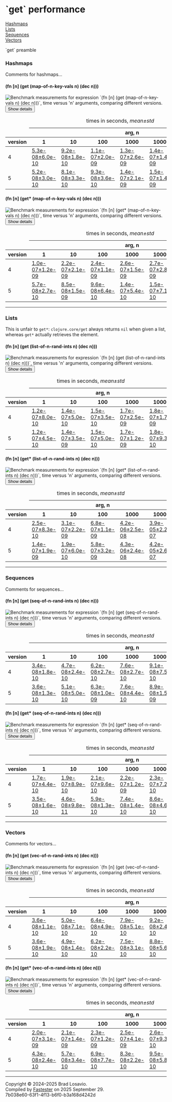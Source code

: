 
  <body>
    <h1>
      `get` performance
    </h1>
    <div>
      <a href="#group-0">Hashmaps</a><br>
      <a href="#group-1">Lists</a><br>
      <a href="#group-2">Sequences</a><br>
      <a href="#group-3">Vectors</a>
    </div>
    <div>
      <p>
        `get` preamble
      </p>
    </div>
    <section>
      <h3 id="group-0">
        Hashmaps
      </h3>
      <div>
        <p>
          Comments for hashmaps...
        </p>
      </div>
      <div>
        <h4 id="group-0-fexpr-0">
          (fn [n] (get (map-of-n-key-vals n) (dec n)))
        </h4><img alt=
        "Benchmark measurements for expression `(fn [n] (get (map-of-n-key-vals n) (dec n)))`, time versus &apos;n&apos; arguments, comparing different versions."
        src="img_get/group-0-fexpr-0.svg"><button class="collapser" type="button">Show details</button>
        <div class="collapsable">
          <table>
            <caption>
              times in seconds, <em>mean±std</em>
            </caption>
            <thead>
              <tr>
                <td></td>
                <th colspan="7">
                  arg, n
                </th>
              </tr>
              <tr>
                <th>
                  version
                </th>
                <th>
                  1
                </th>
                <th>
                  10
                </th>
                <th>
                  100
                </th>
                <th>
                  1000
                </th>
                <th>
                  10000
                </th>
                <th>
                  100000
                </th>
                <th>
                  1000000
                </th>
              </tr>
            </thead>
            <tr>
              <td>
                4
              </td>
              <td>
                <a href="https://github.com/blosavio/fn_in/blob/main/resources/fn_in_performance/get/version 4/test-24.edn">5.3e-08±6.0e-10</a>
              </td>
              <td>
                <a href="https://github.com/blosavio/fn_in/blob/main/resources/fn_in_performance/get/version 4/test-25.edn">9.2e-08±1.8e-10</a>
              </td>
              <td>
                <a href="https://github.com/blosavio/fn_in/blob/main/resources/fn_in_performance/get/version 4/test-26.edn">1.1e-07±2.0e-09</a>
              </td>
              <td>
                <a href="https://github.com/blosavio/fn_in/blob/main/resources/fn_in_performance/get/version 4/test-27.edn">1.3e-07±2.6e-09</a>
              </td>
              <td>
                <a href="https://github.com/blosavio/fn_in/blob/main/resources/fn_in_performance/get/version 4/test-28.edn">1.4e-07±1.4e-09</a>
              </td>
              <td>
                <a href="https://github.com/blosavio/fn_in/blob/main/resources/fn_in_performance/get/version 4/test-29.edn">1.7e-07±3.6e-09</a>
              </td>
              <td>
                <a href="https://github.com/blosavio/fn_in/blob/main/resources/fn_in_performance/get/version 4/test-30.edn">1.9e-07±3.0e-09</a>
              </td>
            </tr>
            <tr>
              <td>
                5
              </td>
              <td>
                <a href="https://github.com/blosavio/fn_in/blob/main/resources/fn_in_performance/get/version 5/test-24.edn">5.2e-08±3.0e-10</a>
              </td>
              <td>
                <a href="https://github.com/blosavio/fn_in/blob/main/resources/fn_in_performance/get/version 5/test-25.edn">8.1e-08±3.3e-10</a>
              </td>
              <td>
                <a href="https://github.com/blosavio/fn_in/blob/main/resources/fn_in_performance/get/version 5/test-26.edn">9.3e-08±3.6e-10</a>
              </td>
              <td>
                <a href="https://github.com/blosavio/fn_in/blob/main/resources/fn_in_performance/get/version 5/test-27.edn">1.4e-07±2.1e-09</a>
              </td>
              <td>
                <a href="https://github.com/blosavio/fn_in/blob/main/resources/fn_in_performance/get/version 5/test-28.edn">1.5e-07±1.4e-09</a>
              </td>
              <td>
                <a href="https://github.com/blosavio/fn_in/blob/main/resources/fn_in_performance/get/version 5/test-29.edn">1.6e-07±9.8e-10</a>
              </td>
              <td>
                <a href="https://github.com/blosavio/fn_in/blob/main/resources/fn_in_performance/get/version 5/test-30.edn">1.8e-07±7.2e-10</a>
              </td>
            </tr>
          </table>
        </div>
        <h4 id="group-0-fexpr-1">
          (fn [n] (get* (map-of-n-key-vals n) (dec n)))
        </h4><img alt=
        "Benchmark measurements for expression `(fn [n] (get* (map-of-n-key-vals n) (dec n)))`, time versus &apos;n&apos; arguments, comparing different versions."
        src="img_get/group-0-fexpr-1.svg"><button class="collapser" type="button">Show details</button>
        <div class="collapsable">
          <table>
            <caption>
              times in seconds, <em>mean±std</em>
            </caption>
            <thead>
              <tr>
                <td></td>
                <th colspan="7">
                  arg, n
                </th>
              </tr>
              <tr>
                <th>
                  version
                </th>
                <th>
                  1
                </th>
                <th>
                  10
                </th>
                <th>
                  100
                </th>
                <th>
                  1000
                </th>
                <th>
                  10000
                </th>
                <th>
                  100000
                </th>
                <th>
                  1000000
                </th>
              </tr>
            </thead>
            <tr>
              <td>
                4
              </td>
              <td>
                <a href="https://github.com/blosavio/fn_in/blob/main/resources/fn_in_performance/get/version 4/test-12.edn">1.0e-07±1.2e-09</a>
              </td>
              <td>
                <a href="https://github.com/blosavio/fn_in/blob/main/resources/fn_in_performance/get/version 4/test-13.edn">2.2e-07±2.1e-09</a>
              </td>
              <td>
                <a href="https://github.com/blosavio/fn_in/blob/main/resources/fn_in_performance/get/version 4/test-14.edn">2.4e-07±1.1e-09</a>
              </td>
              <td>
                <a href="https://github.com/blosavio/fn_in/blob/main/resources/fn_in_performance/get/version 4/test-15.edn">2.6e-07±1.5e-09</a>
              </td>
              <td>
                <a href="https://github.com/blosavio/fn_in/blob/main/resources/fn_in_performance/get/version 4/test-16.edn">2.7e-07±2.8e-09</a>
              </td>
              <td>
                <a href="https://github.com/blosavio/fn_in/blob/main/resources/fn_in_performance/get/version 4/test-17.edn">2.9e-07±2.2e-09</a>
              </td>
              <td>
                <a href="https://github.com/blosavio/fn_in/blob/main/resources/fn_in_performance/get/version 4/test-18.edn">3.2e-07±3.6e-09</a>
              </td>
            </tr>
            <tr>
              <td>
                5
              </td>
              <td>
                <a href="https://github.com/blosavio/fn_in/blob/main/resources/fn_in_performance/get/version 5/test-12.edn">5.7e-08±2.7e-10</a>
              </td>
              <td>
                <a href="https://github.com/blosavio/fn_in/blob/main/resources/fn_in_performance/get/version 5/test-13.edn">8.5e-08±1.5e-09</a>
              </td>
              <td>
                <a href="https://github.com/blosavio/fn_in/blob/main/resources/fn_in_performance/get/version 5/test-14.edn">9.6e-08±6.4e-10</a>
              </td>
              <td>
                <a href="https://github.com/blosavio/fn_in/blob/main/resources/fn_in_performance/get/version 5/test-15.edn">1.4e-07±5.4e-10</a>
              </td>
              <td>
                <a href="https://github.com/blosavio/fn_in/blob/main/resources/fn_in_performance/get/version 5/test-16.edn">1.5e-07±7.1e-10</a>
              </td>
              <td>
                <a href="https://github.com/blosavio/fn_in/blob/main/resources/fn_in_performance/get/version 5/test-17.edn">1.7e-07±1.0e-09</a>
              </td>
              <td>
                <a href="https://github.com/blosavio/fn_in/blob/main/resources/fn_in_performance/get/version 5/test-18.edn">1.8e-07±8.3e-10</a>
              </td>
            </tr>
          </table>
        </div>
      </div>
      <hr>
      <h3 id="group-1">
        Lists
      </h3>
      <div>
        <p>
          This is unfair to <code>get*</code>: <code>clojure.core/get</code> always returns <code>nil</code> when given a list, whereas <code>get*</code>
          actually retrieves the element.
        </p>
      </div>
      <div>
        <h4 id="group-1-fexpr-0">
          (fn [n] (get (list-of-n-rand-ints n) (dec n)))
        </h4><img alt=
        "Benchmark measurements for expression `(fn [n] (get (list-of-n-rand-ints n) (dec n)))`, time versus &apos;n&apos; arguments, comparing different versions."
        src="img_get/group-1-fexpr-0.svg"><button class="collapser" type="button">Show details</button>
        <div class="collapsable">
          <table>
            <caption>
              times in seconds, <em>mean±std</em>
            </caption>
            <thead>
              <tr>
                <td></td>
                <th colspan="5">
                  arg, n
                </th>
              </tr>
              <tr>
                <th>
                  version
                </th>
                <th>
                  1
                </th>
                <th>
                  10
                </th>
                <th>
                  100
                </th>
                <th>
                  1000
                </th>
                <th>
                  10000
                </th>
              </tr>
            </thead>
            <tr>
              <td>
                4
              </td>
              <td>
                <a href="https://github.com/blosavio/fn_in/blob/main/resources/fn_in_performance/get/version 4/test-7.edn">1.2e-07±8.0e-10</a>
              </td>
              <td>
                <a href="https://github.com/blosavio/fn_in/blob/main/resources/fn_in_performance/get/version 4/test-8.edn">1.4e-07±5.0e-10</a>
              </td>
              <td>
                <a href="https://github.com/blosavio/fn_in/blob/main/resources/fn_in_performance/get/version 4/test-9.edn">1.5e-07±3.5e-10</a>
              </td>
              <td>
                <a href="https://github.com/blosavio/fn_in/blob/main/resources/fn_in_performance/get/version 4/test-10.edn">1.7e-07±2.5e-09</a>
              </td>
              <td>
                <a href="https://github.com/blosavio/fn_in/blob/main/resources/fn_in_performance/get/version 4/test-11.edn">1.8e-07±1.7e-09</a>
              </td>
            </tr>
            <tr>
              <td>
                5
              </td>
              <td>
                <a href="https://github.com/blosavio/fn_in/blob/main/resources/fn_in_performance/get/version 5/test-7.edn">1.2e-07±4.5e-10</a>
              </td>
              <td>
                <a href="https://github.com/blosavio/fn_in/blob/main/resources/fn_in_performance/get/version 5/test-8.edn">1.4e-07±3.5e-09</a>
              </td>
              <td>
                <a href="https://github.com/blosavio/fn_in/blob/main/resources/fn_in_performance/get/version 5/test-9.edn">1.5e-07±5.0e-10</a>
              </td>
              <td>
                <a href="https://github.com/blosavio/fn_in/blob/main/resources/fn_in_performance/get/version 5/test-10.edn">1.7e-07±1.2e-09</a>
              </td>
              <td>
                <a href="https://github.com/blosavio/fn_in/blob/main/resources/fn_in_performance/get/version 5/test-11.edn">1.8e-07±9.3e-10</a>
              </td>
            </tr>
          </table>
        </div>
        <h4 id="group-1-fexpr-1">
          (fn [n] (get* (list-of-n-rand-ints n) (dec n)))
        </h4><img alt=
        "Benchmark measurements for expression `(fn [n] (get* (list-of-n-rand-ints n) (dec n)))`, time versus &apos;n&apos; arguments, comparing different versions."
        src="img_get/group-1-fexpr-1.svg"><button class="collapser" type="button">Show details</button>
        <div class="collapsable">
          <table>
            <caption>
              times in seconds, <em>mean±std</em>
            </caption>
            <thead>
              <tr>
                <td></td>
                <th colspan="5">
                  arg, n
                </th>
              </tr>
              <tr>
                <th>
                  version
                </th>
                <th>
                  1
                </th>
                <th>
                  10
                </th>
                <th>
                  100
                </th>
                <th>
                  1000
                </th>
                <th>
                  10000
                </th>
              </tr>
            </thead>
            <tr>
              <td>
                4
              </td>
              <td>
                <a href="https://github.com/blosavio/fn_in/blob/main/resources/fn_in_performance/get/version 4/test-19.edn">2.5e-07±8.3e-10</a>
              </td>
              <td>
                <a href="https://github.com/blosavio/fn_in/blob/main/resources/fn_in_performance/get/version 4/test-20.edn">3.1e-07±2.2e-09</a>
              </td>
              <td>
                <a href="https://github.com/blosavio/fn_in/blob/main/resources/fn_in_performance/get/version 4/test-21.edn">6.8e-07±1.1e-09</a>
              </td>
              <td>
                <a href="https://github.com/blosavio/fn_in/blob/main/resources/fn_in_performance/get/version 4/test-22.edn">4.2e-06±2.5e-08</a>
              </td>
              <td>
                <a href="https://github.com/blosavio/fn_in/blob/main/resources/fn_in_performance/get/version 4/test-23.edn">3.9e-05±2.2e-07</a>
              </td>
            </tr>
            <tr>
              <td>
                5
              </td>
              <td>
                <a href="https://github.com/blosavio/fn_in/blob/main/resources/fn_in_performance/get/version 5/test-19.edn">1.4e-07±1.9e-09</a>
              </td>
              <td>
                <a href="https://github.com/blosavio/fn_in/blob/main/resources/fn_in_performance/get/version 5/test-20.edn">1.9e-07±6.0e-10</a>
              </td>
              <td>
                <a href="https://github.com/blosavio/fn_in/blob/main/resources/fn_in_performance/get/version 5/test-21.edn">5.8e-07±3.2e-09</a>
              </td>
              <td>
                <a href="https://github.com/blosavio/fn_in/blob/main/resources/fn_in_performance/get/version 5/test-22.edn">4.3e-06±2.4e-08</a>
              </td>
              <td>
                <a href="https://github.com/blosavio/fn_in/blob/main/resources/fn_in_performance/get/version 5/test-23.edn">4.2e-05±2.6e-07</a>
              </td>
            </tr>
          </table>
        </div>
      </div>
      <hr>
      <h3 id="group-2">
        Sequences
      </h3>
      <div>
        <p>
          Comments for sequences...
        </p>
      </div>
      <div>
        <h4 id="group-2-fexpr-0">
          (fn [n] (get (seq-of-n-rand-ints n) (dec n)))
        </h4><img alt=
        "Benchmark measurements for expression `(fn [n] (get (seq-of-n-rand-ints n) (dec n)))`, time versus &apos;n&apos; arguments, comparing different versions."
        src="img_get/group-2-fexpr-0.svg"><button class="collapser" type="button">Show details</button>
        <div class="collapsable">
          <table>
            <caption>
              times in seconds, <em>mean±std</em>
            </caption>
            <thead>
              <tr>
                <td></td>
                <th colspan="7">
                  arg, n
                </th>
              </tr>
              <tr>
                <th>
                  version
                </th>
                <th>
                  1
                </th>
                <th>
                  10
                </th>
                <th>
                  100
                </th>
                <th>
                  1000
                </th>
                <th>
                  10000
                </th>
                <th>
                  100000
                </th>
                <th>
                  1000000
                </th>
              </tr>
            </thead>
            <tr>
              <td>
                4
              </td>
              <td>
                <a href="https://github.com/blosavio/fn_in/blob/main/resources/fn_in_performance/get/version 4/test-38.edn">3.4e-08±1.8e-10</a>
              </td>
              <td>
                <a href="https://github.com/blosavio/fn_in/blob/main/resources/fn_in_performance/get/version 4/test-39.edn">4.7e-08±2.4e-10</a>
              </td>
              <td>
                <a href="https://github.com/blosavio/fn_in/blob/main/resources/fn_in_performance/get/version 4/test-40.edn">6.2e-08±2.7e-10</a>
              </td>
              <td>
                <a href="https://github.com/blosavio/fn_in/blob/main/resources/fn_in_performance/get/version 4/test-41.edn">7.6e-08±2.7e-10</a>
              </td>
              <td>
                <a href="https://github.com/blosavio/fn_in/blob/main/resources/fn_in_performance/get/version 4/test-42.edn">9.1e-08±7.5e-10</a>
              </td>
              <td>
                <a href="https://github.com/blosavio/fn_in/blob/main/resources/fn_in_performance/get/version 4/test-43.edn">1.0e-07±1.1e-09</a>
              </td>
              <td>
                <a href="https://github.com/blosavio/fn_in/blob/main/resources/fn_in_performance/get/version 4/test-44.edn">1.2e-07±2.3e-09</a>
              </td>
            </tr>
            <tr>
              <td>
                5
              </td>
              <td>
                <a href="https://github.com/blosavio/fn_in/blob/main/resources/fn_in_performance/get/version 5/test-38.edn">3.6e-08±1.3e-10</a>
              </td>
              <td>
                <a href="https://github.com/blosavio/fn_in/blob/main/resources/fn_in_performance/get/version 5/test-39.edn">5.1e-08±5.0e-10</a>
              </td>
              <td>
                <a href="https://github.com/blosavio/fn_in/blob/main/resources/fn_in_performance/get/version 5/test-40.edn">6.3e-08±1.0e-09</a>
              </td>
              <td>
                <a href="https://github.com/blosavio/fn_in/blob/main/resources/fn_in_performance/get/version 5/test-41.edn">7.6e-08±4.4e-10</a>
              </td>
              <td>
                <a href="https://github.com/blosavio/fn_in/blob/main/resources/fn_in_performance/get/version 5/test-42.edn">8.9e-08±1.5e-09</a>
              </td>
              <td>
                <a href="https://github.com/blosavio/fn_in/blob/main/resources/fn_in_performance/get/version 5/test-43.edn">1.0e-07±5.5e-10</a>
              </td>
              <td>
                <a href="https://github.com/blosavio/fn_in/blob/main/resources/fn_in_performance/get/version 5/test-44.edn">1.1e-07±3.8e-10</a>
              </td>
            </tr>
          </table>
        </div>
        <h4 id="group-2-fexpr-1">
          (fn [n] (get* (seq-of-n-rand-ints n) (dec n)))
        </h4><img alt=
        "Benchmark measurements for expression `(fn [n] (get* (seq-of-n-rand-ints n) (dec n)))`, time versus &apos;n&apos; arguments, comparing different versions."
        src="img_get/group-2-fexpr-1.svg"><button class="collapser" type="button">Show details</button>
        <div class="collapsable">
          <table>
            <caption>
              times in seconds, <em>mean±std</em>
            </caption>
            <thead>
              <tr>
                <td></td>
                <th colspan="7">
                  arg, n
                </th>
              </tr>
              <tr>
                <th>
                  version
                </th>
                <th>
                  1
                </th>
                <th>
                  10
                </th>
                <th>
                  100
                </th>
                <th>
                  1000
                </th>
                <th>
                  10000
                </th>
                <th>
                  100000
                </th>
                <th>
                  1000000
                </th>
              </tr>
            </thead>
            <tr>
              <td>
                4
              </td>
              <td>
                <a href="https://github.com/blosavio/fn_in/blob/main/resources/fn_in_performance/get/version 4/test-0.edn">1.7e-07±4.4e-10</a>
              </td>
              <td>
                <a href="https://github.com/blosavio/fn_in/blob/main/resources/fn_in_performance/get/version 4/test-1.edn">1.9e-07±8.9e-10</a>
              </td>
              <td>
                <a href="https://github.com/blosavio/fn_in/blob/main/resources/fn_in_performance/get/version 4/test-2.edn">2.1e-07±9.6e-10</a>
              </td>
              <td>
                <a href="https://github.com/blosavio/fn_in/blob/main/resources/fn_in_performance/get/version 4/test-3.edn">2.2e-07±1.2e-09</a>
              </td>
              <td>
                <a href="https://github.com/blosavio/fn_in/blob/main/resources/fn_in_performance/get/version 4/test-4.edn">2.3e-07±7.2e-10</a>
              </td>
              <td>
                <a href="https://github.com/blosavio/fn_in/blob/main/resources/fn_in_performance/get/version 4/test-5.edn">2.4e-07±2.1e-09</a>
              </td>
              <td>
                <a href="https://github.com/blosavio/fn_in/blob/main/resources/fn_in_performance/get/version 4/test-6.edn">2.5e-07±7.3e-10</a>
              </td>
            </tr>
            <tr>
              <td>
                5
              </td>
              <td>
                <a href="https://github.com/blosavio/fn_in/blob/main/resources/fn_in_performance/get/version 5/test-0.edn">3.5e-08±1.6e-10</a>
              </td>
              <td>
                <a href="https://github.com/blosavio/fn_in/blob/main/resources/fn_in_performance/get/version 5/test-1.edn">4.6e-08±9.8e-11</a>
              </td>
              <td>
                <a href="https://github.com/blosavio/fn_in/blob/main/resources/fn_in_performance/get/version 5/test-2.edn">5.9e-08±1.3e-10</a>
              </td>
              <td>
                <a href="https://github.com/blosavio/fn_in/blob/main/resources/fn_in_performance/get/version 5/test-3.edn">7.4e-08±1.4e-10</a>
              </td>
              <td>
                <a href="https://github.com/blosavio/fn_in/blob/main/resources/fn_in_performance/get/version 5/test-4.edn">8.6e-08±4.6e-10</a>
              </td>
              <td>
                <a href="https://github.com/blosavio/fn_in/blob/main/resources/fn_in_performance/get/version 5/test-5.edn">9.9e-08±5.1e-10</a>
              </td>
              <td>
                <a href="https://github.com/blosavio/fn_in/blob/main/resources/fn_in_performance/get/version 5/test-6.edn">1.1e-07±5.1e-10</a>
              </td>
            </tr>
          </table>
        </div>
      </div>
      <hr>
      <h3 id="group-3">
        Vectors
      </h3>
      <div>
        <p>
          Comments for vectors...
        </p>
      </div>
      <div>
        <h4 id="group-3-fexpr-0">
          (fn [n] (get (vec-of-n-rand-ints n) (dec n)))
        </h4><img alt=
        "Benchmark measurements for expression `(fn [n] (get (vec-of-n-rand-ints n) (dec n)))`, time versus &apos;n&apos; arguments, comparing different versions."
        src="img_get/group-3-fexpr-0.svg"><button class="collapser" type="button">Show details</button>
        <div class="collapsable">
          <table>
            <caption>
              times in seconds, <em>mean±std</em>
            </caption>
            <thead>
              <tr>
                <td></td>
                <th colspan="7">
                  arg, n
                </th>
              </tr>
              <tr>
                <th>
                  version
                </th>
                <th>
                  1
                </th>
                <th>
                  10
                </th>
                <th>
                  100
                </th>
                <th>
                  1000
                </th>
                <th>
                  10000
                </th>
                <th>
                  100000
                </th>
                <th>
                  1000000
                </th>
              </tr>
            </thead>
            <tr>
              <td>
                4
              </td>
              <td>
                <a href="https://github.com/blosavio/fn_in/blob/main/resources/fn_in_performance/get/version 4/test-31.edn">3.6e-08±1.1e-10</a>
              </td>
              <td>
                <a href="https://github.com/blosavio/fn_in/blob/main/resources/fn_in_performance/get/version 4/test-32.edn">5.0e-08±7.1e-10</a>
              </td>
              <td>
                <a href="https://github.com/blosavio/fn_in/blob/main/resources/fn_in_performance/get/version 4/test-33.edn">6.4e-08±4.9e-10</a>
              </td>
              <td>
                <a href="https://github.com/blosavio/fn_in/blob/main/resources/fn_in_performance/get/version 4/test-34.edn">7.9e-08±5.1e-10</a>
              </td>
              <td>
                <a href="https://github.com/blosavio/fn_in/blob/main/resources/fn_in_performance/get/version 4/test-35.edn">9.2e-08±2.4e-10</a>
              </td>
              <td>
                <a href="https://github.com/blosavio/fn_in/blob/main/resources/fn_in_performance/get/version 4/test-36.edn">1.1e-07±7.4e-10</a>
              </td>
              <td>
                <a href="https://github.com/blosavio/fn_in/blob/main/resources/fn_in_performance/get/version 4/test-37.edn">1.2e-07±1.5e-09</a>
              </td>
            </tr>
            <tr>
              <td>
                5
              </td>
              <td>
                <a href="https://github.com/blosavio/fn_in/blob/main/resources/fn_in_performance/get/version 5/test-31.edn">3.6e-08±1.9e-10</a>
              </td>
              <td>
                <a href="https://github.com/blosavio/fn_in/blob/main/resources/fn_in_performance/get/version 5/test-32.edn">4.9e-08±1.4e-10</a>
              </td>
              <td>
                <a href="https://github.com/blosavio/fn_in/blob/main/resources/fn_in_performance/get/version 5/test-33.edn">6.2e-08±2.2e-10</a>
              </td>
              <td>
                <a href="https://github.com/blosavio/fn_in/blob/main/resources/fn_in_performance/get/version 5/test-34.edn">7.5e-08±3.1e-10</a>
              </td>
              <td>
                <a href="https://github.com/blosavio/fn_in/blob/main/resources/fn_in_performance/get/version 5/test-35.edn">8.8e-08±5.6e-10</a>
              </td>
              <td>
                <a href="https://github.com/blosavio/fn_in/blob/main/resources/fn_in_performance/get/version 5/test-36.edn">1.0e-07±7.4e-10</a>
              </td>
              <td>
                <a href="https://github.com/blosavio/fn_in/blob/main/resources/fn_in_performance/get/version 5/test-37.edn">1.2e-07±2.8e-09</a>
              </td>
            </tr>
          </table>
        </div>
        <h4 id="group-3-fexpr-1">
          (fn [n] (get* (vec-of-n-rand-ints n) (dec n)))
        </h4><img alt=
        "Benchmark measurements for expression `(fn [n] (get* (vec-of-n-rand-ints n) (dec n)))`, time versus &apos;n&apos; arguments, comparing different versions."
        src="img_get/group-3-fexpr-1.svg"><button class="collapser" type="button">Show details</button>
        <div class="collapsable">
          <table>
            <caption>
              times in seconds, <em>mean±std</em>
            </caption>
            <thead>
              <tr>
                <td></td>
                <th colspan="7">
                  arg, n
                </th>
              </tr>
              <tr>
                <th>
                  version
                </th>
                <th>
                  1
                </th>
                <th>
                  10
                </th>
                <th>
                  100
                </th>
                <th>
                  1000
                </th>
                <th>
                  10000
                </th>
                <th>
                  100000
                </th>
                <th>
                  1000000
                </th>
              </tr>
            </thead>
            <tr>
              <td>
                4
              </td>
              <td>
                <a href="https://github.com/blosavio/fn_in/blob/main/resources/fn_in_performance/get/version 4/test-45.edn">2.0e-07±3.1e-09</a>
              </td>
              <td>
                <a href="https://github.com/blosavio/fn_in/blob/main/resources/fn_in_performance/get/version 4/test-46.edn">2.1e-07±1.4e-09</a>
              </td>
              <td>
                <a href="https://github.com/blosavio/fn_in/blob/main/resources/fn_in_performance/get/version 4/test-47.edn">2.3e-07±1.2e-09</a>
              </td>
              <td>
                <a href="https://github.com/blosavio/fn_in/blob/main/resources/fn_in_performance/get/version 4/test-48.edn">2.5e-07±4.1e-09</a>
              </td>
              <td>
                <a href="https://github.com/blosavio/fn_in/blob/main/resources/fn_in_performance/get/version 4/test-49.edn">2.6e-07±9.3e-10</a>
              </td>
              <td>
                <a href="https://github.com/blosavio/fn_in/blob/main/resources/fn_in_performance/get/version 4/test-50.edn">2.7e-07±3.0e-09</a>
              </td>
              <td>
                <a href="https://github.com/blosavio/fn_in/blob/main/resources/fn_in_performance/get/version 4/test-51.edn">2.9e-07±1.2e-09</a>
              </td>
            </tr>
            <tr>
              <td>
                5
              </td>
              <td>
                <a href="https://github.com/blosavio/fn_in/blob/main/resources/fn_in_performance/get/version 5/test-45.edn">4.3e-08±2.4e-10</a>
              </td>
              <td>
                <a href="https://github.com/blosavio/fn_in/blob/main/resources/fn_in_performance/get/version 5/test-46.edn">5.7e-08±3.4e-10</a>
              </td>
              <td>
                <a href="https://github.com/blosavio/fn_in/blob/main/resources/fn_in_performance/get/version 5/test-47.edn">6.9e-08±7.7e-10</a>
              </td>
              <td>
                <a href="https://github.com/blosavio/fn_in/blob/main/resources/fn_in_performance/get/version 5/test-48.edn">8.3e-08±2.2e-10</a>
              </td>
              <td>
                <a href="https://github.com/blosavio/fn_in/blob/main/resources/fn_in_performance/get/version 5/test-49.edn">9.5e-08±5.8e-10</a>
              </td>
              <td>
                <a href="https://github.com/blosavio/fn_in/blob/main/resources/fn_in_performance/get/version 5/test-50.edn">1.1e-07±2.4e-10</a>
              </td>
              <td>
                <a href="https://github.com/blosavio/fn_in/blob/main/resources/fn_in_performance/get/version 5/test-51.edn">1.2e-07±8.8e-10</a>
              </td>
            </tr>
          </table>
        </div>
      </div>
      <hr>
    </section>
    <p id="page-footer">
      Copyright © 2024–2025 Brad Losavio.<br>
      Compiled by <a href="https://github.com/blosavio/Fastester">Fastester</a> on 2025 September 29.<span id="uuid"><br>
      7b038e60-63f1-4f13-b6f0-b3a168d4242d</span>
    </p>
  </body>
</html>
